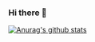 ### Hi there 👋


[![Anurag's github stats](https://github-readme-stats.vercel.app/api?username=anuraghazra "![Anurag's github stats")](https://github.com/0xABCCBA/github-readme-stats)

<!--
**0xABCCBA/0xABCCBA** is a ✨ _special_ ✨ repository because its `README.md` (this file) appears on your GitHub profile.

Here are some ideas to get you started:

- 🔭 I’m currently working on ...
- 🌱 I’m currently learning ...
- 👯 I’m looking to collaborate on ...
- 🤔 I’m looking for help with ...
- 💬 Ask me about ...
- 📫 How to reach me: ...
- 😄 Pronouns: ...
- ⚡ Fun fact: ...
-->
